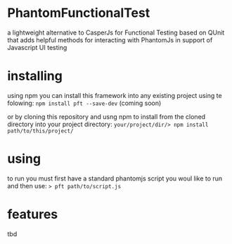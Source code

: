 # PhantomFunctionalTest
a lightweight alternative to CasperJs for Functional Testing based on QUnit that adds helpful methods for interacting with PhantomJs in support of Javascript UI testing

installing
============
using npm you can install this framework into any existing project using te folowing:
```npm install pft --save-dev``` (coming soon)

or by cloning this repository and usng npm to install from the cloned directory into your project directory:
```your/project/dir/> npm install path/to/this/project/```

using
============
to run you must first have a standard phantomjs script you woul like to run and then use:
```> pft path/to/script.js```

features
============
tbd
